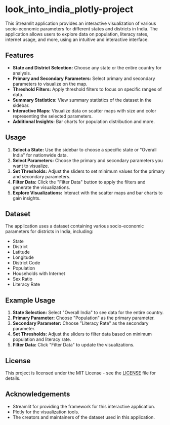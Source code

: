 # look_into_india_plotly-project
This Streamlit application provides an interactive visualization of various socio-economic parameters for different states and districts in India. The application allows users to explore data on population, literacy rates, internet usage, and more, using an intuitive and interactive interface.

## Features

- **State and District Selection:** Choose any state or the entire country for analysis.
- **Primary and Secondary Parameters:** Select primary and secondary parameters to visualize on the map.
- **Threshold Filters:** Apply threshold filters to focus on specific ranges of data.
- **Summary Statistics:** View summary statistics of the dataset in the sidebar.
- **Interactive Maps:** Visualize data on scatter maps with size and color representing the selected parameters.
- **Additional Insights:** Bar charts for population distribution and more.

## Usage

1. **Select a State:** Use the sidebar to choose a specific state or "Overall India" for nationwide data.
2. **Select Parameters:** Choose the primary and secondary parameters you want to visualize.
3. **Set Thresholds:** Adjust the sliders to set minimum values for the primary and secondary parameters.
4. **Filter Data:** Click the "Filter Data" button to apply the filters and generate the visualizations.
5. **Explore Visualizations:** Interact with the scatter maps and bar charts to gain insights.

## Dataset

The application uses a dataset containing various socio-economic parameters for districts in India, including:

- State
- District
- Latitude
- Longitude
- District Code
- Population
- Households with Internet
- Sex Ratio
- Literacy Rate

## Example Usage

1. **State Selection:** Select "Overall India" to see data for the entire country.
2. **Primary Parameter:** Choose "Population" as the primary parameter.
3. **Secondary Parameter:** Choose "Literacy Rate" as the secondary parameter.
4. **Set Thresholds:** Adjust the sliders to filter data based on minimum population and literacy rate.
5. **Filter Data:** Click "Filter Data" to update the visualizations.

## License

This project is licensed under the MIT License - see the [LICENSE](LICENSE) file for details.

## Acknowledgements

- Streamlit for providing the framework for this interactive application.
- Plotly for the visualization tools.
- The creators and maintainers of the dataset used in this application.
